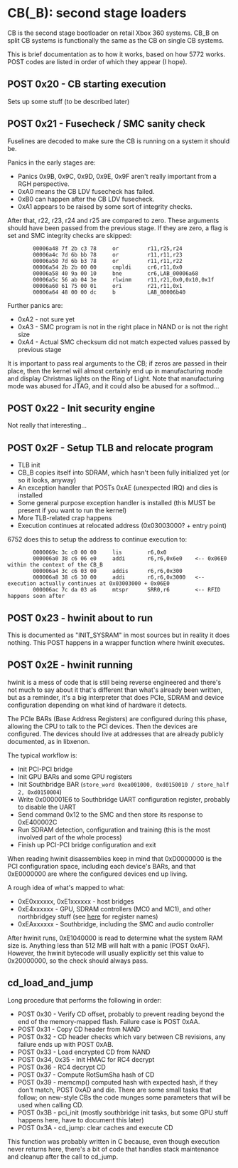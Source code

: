 # CB(_B): second stage loaders

CB is the second stage bootloader on retail Xbox 360 systems.
CB_B on split CB systems is functionally the same as the CB on single CB systems.

This is brief documentation as to how it works, based on how 5772 works.
POST codes are listed in order of which they appear (I hope).

## POST 0x20 - CB starting execution

Sets up some stuff (to be described later)

## POST 0x21 - Fusecheck / SMC sanity check

Fuselines are decoded to make sure the CB is running on a system it should be.

Panics in the early stages are:
- Panics 0x9B, 0x9C, 0x9D, 0x9E, 0x9F aren't really important from a RGH perspective.
- 0xA0 means the CB LDV fusecheck has failed.
- 0xB0 can happen after the CB LDV fusecheck.
- 0xA1 appears to be raised by some sort of integrity checks.

After that, r22, r23, r24 and r25 are compared to zero. These arguments should have been
passed from the previous stage. If they are zero, a flag is set and SMC integrity checks
are skipped:

```
        00006a48 7f 2b c3 78     or         r11,r25,r24
        00006a4c 7d 6b bb 78     or         r11,r11,r23
        00006a50 7d 6b b3 78     or         r11,r11,r22
        00006a54 2b 2b 00 00     cmpldi     cr6,r11,0x0
        00006a58 40 9a 00 10     bne        cr6,LAB_00006a68
        00006a5c 56 ab 04 3e     rlwinm     r11,r21,0x0,0x10,0x1f
        00006a60 61 75 00 01     ori        r21,r11,0x1
        00006a64 48 00 00 dc     b          LAB_00006b40
```

Further panics are:
- 0xA2 - not sure yet
- 0xA3 - SMC program is not in the right place in NAND or is not the right size
- 0xA4 - Actual SMC checksum did not match expected values passed by previous stage

It is important to pass real arguments to the CB; if zeros are passed in their place, then
the kernel will almost certainly end up in manufacturing mode and display Christmas lights
on the Ring of Light. Note that manufacturing mode was abused for JTAG, and it could also
be abused for a softmod...

## POST 0x22 - Init security engine

Not really that interesting...

## POST 0x2F - Setup TLB and relocate program

- TLB init
- CB_B copies itself into SDRAM, which hasn't been fully initialized yet (or so it looks, anyway)
- An exception handler that POSTs 0xAE (unexpected IRQ) and dies is installed
- Some general purpose exception handler is installed (this MUST be present if you want to run the kernel)
- More TLB-related crap happens
- Execution continues at relocated address (0x03003000? + entry point)

6752 does this to setup the address to continue execution to:

```
        0000069c 3c c0 00 00     lis        r6,0x0
        000006a0 38 c6 06 e0     addi       r6,r6,0x6e0    <-- 0x06E0 within the context of the CB_B
        000006a4 3c c6 03 00     addis      r6,r6,0x300
        000006a8 38 c6 30 00     addi       r6,r6,0x3000   <-- execution actually continues at 0x03003000 + 0x06E0
        000006ac 7c da 03 a6     mtspr      SRR0,r6        <-- RFID happens soon after
```

## POST 0x23 - hwinit about to run

This is documented as "INIT_SYSRAM" in most sources but in reality it does nothing.
This POST happens in a wrapper function where hwinit executes.

## POST 0x2E - hwinit running

hwinit is a mess of code that is still being reverse engineered and there's not much to
say about it that's different than what's already been written, but as a reminder, it's
a big interpreter that does PCIe, SDRAM and device configuration depending on what kind
of hardware it detects.

The PCIe BARs (Base Address Registers) are configured during this phase, allowing the CPU
to talk to the PCI devices. Then the devices are configured. The devices should live at
addresses that are already publicly documented, as in libxenon.

The typical workflow is:
- Init PCI-PCI bridge
- Init GPU BARs and some GPU registers
- Init Southbridge BAR (`store_word 0xea001000, 0xd0150010 / store_half 2, 0xd0150004`)
- Write 0x000001E6 to Southbridge UART configuration register, probably to disable the UART
- Send command 0x12 to the SMC and then store its response to 0xE400002C
- Run SDRAM detection, configuration and training (this is the most involved part of the whole process)
- Finish up PCI-PCI bridge configuration and exit

When reading hwinit disassemblies keep in mind that 0xD0000000 is the PCI configuration
space, including each device's BARs, and that 0xE0000000 are where the configured devices
end up living.

A rough idea of what's mapped to what:
- 0xE0xxxxxx, 0xE1xxxxxx - host bridges
- 0xE4xxxxxx - GPU, SDRAM controllers (MC0 and MC1), and other northbridgey stuff (see [here](https://github.com/xenon-emu/xenon/blob/main/Xenon/Core/XGPU/XenosRegisters.h) for register names)
- 0xEAxxxxxx - Southbridge, including the SMC and audio controller

After hwinit runs, 0xE1040000 is read to determine what the system RAM size is.
Anything less than 512 MB will halt with a panic (POST 0xAF). However, the hwinit
bytecode will usually explicitly set this value to 0x20000000, so the check should
always pass.

## cd_load_and_jump

Long procedure that performs the following in order:

- POST 0x30 - Verify CD offset, probably to prevent reading beyond the end of the memory-mapped flash. Failure
  case is POST 0xAA.
- POST 0x31 - Copy CD header from NAND
- POST 0x32 - CD header checks which vary between CB revisions, any failure ends up with POST 0xAB.
- POST 0x33 - Load encrypted CD from NAND
- POST 0x34, 0x35 - Init HMAC for RC4 decrypt
- POST 0x36 - RC4 decrypt CD
- POST 0x37 - Compute RotSumSha hash of CD
- POST 0x39 - memcmp() computed hash with expected hash, if they don't match, POST 0xAD and die. There are some small
  tasks that follow; on new-style CBs the code munges some parameters that will be used when calling CD.
- POST 0x3B - pci_init (mostly southbridge init tasks, but some GPU stuff happens here, have to document this later)
- POST 0x3A - cd_jump: clear caches and execute CD

This function was probably written in C because, even though execution never returns here, there's a bit of code
that handles stack maintenance and cleanup after the call to cd_jump.

